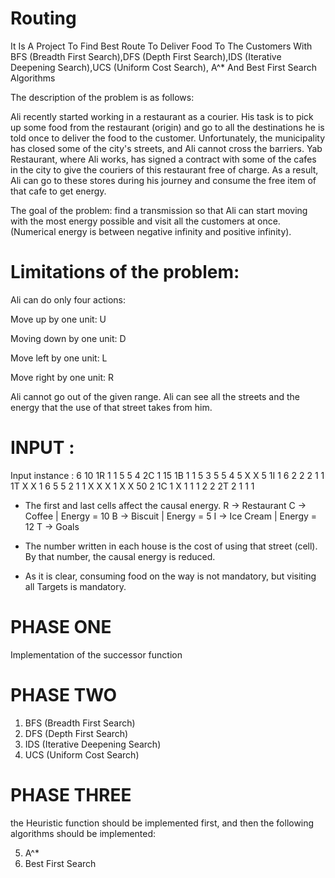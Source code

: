 # Routing
It Is A Project To Find Best Route To Deliver Food To The Customers With BFS (Breadth First Search),DFS (Depth First Search),IDS (Iterative Deepening Search),UCS (Uniform Cost Search), A^* And Best First Search Algorithms



The description of the problem is as follows: 

Ali recently started working in a restaurant as a courier.
His task is to pick up some food from the restaurant (origin) and go to all the destinations he is told once to deliver the food to the customer.
Unfortunately, the municipality has closed some of the city's streets, and Ali cannot cross the barriers.
Yab Restaurant, where Ali works, has signed a contract with some of the cafes in the city to give the couriers of this restaurant free of charge. As a result, Ali can go to these stores during his journey and consume the free item of that cafe to get energy.



The goal of the problem: find a transmission so that Ali can start moving with the most energy possible and visit all the customers at once. (Numerical energy is between negative infinity and positive infinity).



# Limitations of the problem:


Ali can do only four actions:

Move up by one unit: U

Moving down by one unit: D

Move left by one unit: L

Move right by one unit: R


Ali cannot go out of the given range.
Ali can see all the streets and the energy that the use of that street takes from him.

# INPUT : 
Input instance :
6 10
1R 1 1 5 5 4 2C 1 15 1B
1 1 5 3 5 5 4 5 X X
5 1I 1 6 2 2 2 1 1 1T
X X 1 6 5 5 2 1 1 X
X X 1 X X 50 2 1C 1 X
1 1 1 2 2 2T 2 1 1 1

* The first and last cells affect the causal energy.
R -> Restaurant
C -> Coffee | Energy = 10
B -> Biscuit | Energy = 5
I -> Ice Cream | Energy = 12
T -> Goals

* The number written in each house is the cost of using that street (cell). By that number, the causal energy is reduced.
* As it is clear, consuming food on the way is not mandatory, but visiting all Targets is mandatory.
# PHASE ONE 
Implementation of the successor function

# PHASE TWO
1. BFS (Breadth First Search)
2. DFS (Depth First Search)
3. IDS (Iterative Deepening Search)
4. UCS (Uniform Cost Search)

# PHASE THREE
the Heuristic function should be implemented first, and then the following algorithms should be implemented:

5. A^*
6. Best First Search
